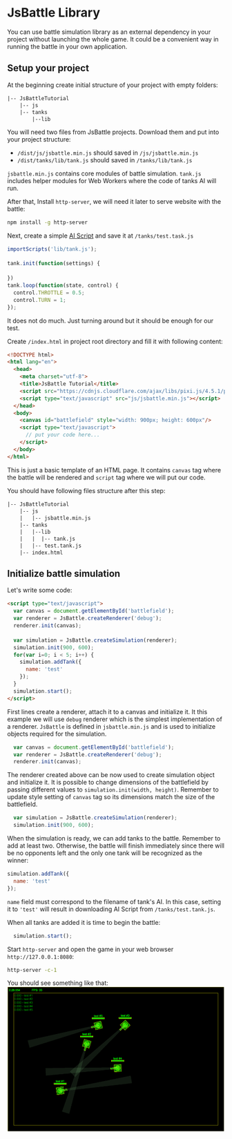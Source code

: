 # JsBattle Library

You can use battle simulation library as an external dependency in your project without launching the whole game. It could be a convenient way in running the battle in your own application.

## Setup your project

At the beginning create initial structure of your project with empty folders:

```
|-- JsBattleTutorial
    |-- js
    |-- tanks
        |--lib
```
You will need two files from JsBattle projects. Download them and put into your project structure:

 - `/dist/js/jsbattle.min.js` should saved in `/js/jsbattle.min.js`
 - `/dist/tanks/lib/tank.js` should saved in `/tanks/lib/tank.js`

`jsbattle.min.js` contains core modules of battle simulation. `tank.js` includes helper modules for Web Workers where the code of tanks AI will run.

After that, Install `http-server`, we will need it later to serve website with the battle:

```bash
npm install -g http-server
```

Next, create a simple [AI Script](/docs/manual/ai_script.md) and save it at `/tanks/test.task.js`

```javascript
importScripts('lib/tank.js');

tank.init(function(settings) {

})
tank.loop(function(state, control) {
  control.THROTTLE = 0.5;
  control.TURN = 1;
});
```

It does not do much. Just turning around but it should be enough for our test.

Create `/index.html` in project root directory and fill it with following content:

```html
<!DOCTYPE html>
<html lang="en">
  <head>
    <meta charset="utf-8">
    <title>JsBattle Tutorial</title>
    <script src="https://cdnjs.cloudflare.com/ajax/libs/pixi.js/4.5.1/pixi.min.js"></script>
    <script type="text/javascript" src="js/jsbattle.min.js"></script>
  </head>
  <body>
    <canvas id="battlefield" style="width: 900px; height: 600px"/>
    <script type="text/javascript">
      // put your code here...
    </script>
  </body>
</html>
```

This is just a basic template of an HTML page. It contains `canvas` tag where the battle will be rendered and
`script` tag where we will put our code.

You should have following files structure after this step:

```
|-- JsBattleTutorial
    |-- js
    |   |-- jsbattle.min.js
    |-- tanks
    |   |--lib
    |   |  |-- tank.js
    |   |-- test.tank.js
    |-- index.html
```

## Initialize battle simulation

Let's write some code:

```html
<script type="text/javascript">
  var canvas = document.getElementById('battlefield');
  var renderer = JsBattle.createRenderer('debug');
  renderer.init(canvas);

  var simulation = JsBattle.createSimulation(renderer);
  simulation.init(900, 600);
  for(var i=0; i < 5; i++) {
    simulation.addTank({
      name: 'test'
    });
  }
  simulation.start();
</script>
```

First lines create a renderer, attach it to a canvas and initialize it. It this example we will use `debug` renderer which is the simplest implementation of a renderer. `JsBattle` is defined in `jsbattle.min.js` and is used to initialize objects required for the simulation.

```javascript
  var canvas = document.getElementById('battlefield');
  var renderer = JsBattle.createRenderer('debug');
  renderer.init(canvas);
```

The renderer created above can be now used to create simulation object and initialize it. It is possible to change dimensions of the battlefield by passing different values to `simulation.init(width, height)`. Remember to update style setting of `canvas` tag so its dimensions match the size of the battlefield.

```javascript
  var simulation = JsBattle.createSimulation(renderer);
  simulation.init(900, 600);
```

When the simulation is ready, we can add tanks to the battle. Remember to add at least two. Otherwise, the battle will finish immediately since there will be no opponents left and the only one tank will be recognized as the winner:

```javascript
simulation.addTank({
  name: 'test'
});
```

`name` field must correspond to the filename of tank's AI. In this case, setting it to `'test'` will result in downloading AI Script from `/tanks/test.tank.js`.

When all tanks are added it is time to begin the battle:

```javascript
  simulation.start();
```

Start `http-server` and open the game in your web browser `http://127.0.0.1:8080`:

```bash
http-server -c-1
```

You should see something like that:
![alt text](/docs/img/debug_renderer_001.png)
